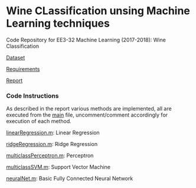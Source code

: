 # Wine CLassification unsing Machine Learning techniques

Code Repository for EE3-32 Machine Learning (2017-2018): Wine Classification

[Dataset](https://archive.ics.uci.edu/ml/datasets/Wine+Quality)

[Requirements](https://github.com/RVS97/Wine-Classifier/blob/master/coursework.pdf)

[Report](https://github.com/RVS97/Wine-Classifier/blob/master/rv715.pdf)

### Code Instructions

As described in the report various methods are implemented, all are executed from the [main](https://github.com/RVS97/Wine-Classifier/blob/master/code/rv715.m) file, uncomment/comment accordingly for execution of each method.

[linearRegression.m](https://github.com/RVS97/Wine-Classifier/blob/master/code/linearRegression.m): Linear Regression

[ridgeRegression.m](https://github.com/RVS97/Wine-Classifier/blob/master/code/ridgeRegression.m): Ridge Regression

[multiclassPerceptron.m](https://github.com/RVS97/Wine-Classifier/blob/master/code/linearRegression.m): Perceptron

[multiclassSVM.m](https://github.com/RVS97/Wine-Classifier/blob/master/code/linearRegression.m): Support Vector Machine

[neuralNet.m](https://github.com/RVS97/Wine-Classifier/blob/master/code/linearRegression.m): Basic Fully Connected Neural Network
